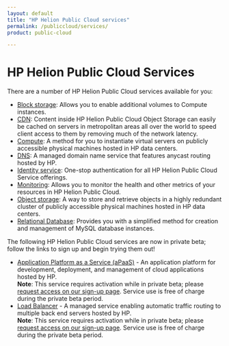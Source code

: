 ```yaml
---
layout: default
title: "HP Helion Public Cloud services"
permalink: /publiccloud/services/
product: public-cloud

---
```

<!--UNDER REVISION-->
# HP Helion Public Cloud Services

There are a number of HP Helion Public Cloud services available for you: 

* [Block storage](/block-storage/): Allows you to enable additional volumes to Compute instances.
* [CDN](/cdn/): Content inside HP Helion Public Cloud Object Storage can easily be cached on servers in metropolitan areas all over the world to speed client access to them by removing much of the network latency.
* [Compute](/compute/): A method for you to instantiate virtual servers on publicly accessible physical machines hosted in HP data centers.
* [DNS](/dns/): A managed domain name service that features anycast routing hosted by HP.
* [Identity service](/identity/): One-stop authentication for all HP Helion Public Cloud Service offerings.
* [Monitoring](/maas/): Allows you to monitor the health and other metrics of your resources in HP Helion Public Cloud.
* [Object storage](/object-storage/): A way to store and retrieve objects in a highly redundant cluster of publicly accessible physical machines hosted in HP data centers. 
* [Relational Database](/dbaas/): Provides you with a simplified method for creation and management of MySQL database instances.

The following HP Helion Public Cloud services are now in private beta; follow the links to sign up and begin trying them out!

* [Application Platform as a Service (aPaaS)](/apaas/) - An application platform for development, deployment, and management of cloud applications hosted by HP.<br>
  **Note**: This service requires activation while in private beta; please [request access on our sign-up page](https://apaas.hpcloud.com/shared/free-private-beta/signup).  Service use is free of charge during the private beta period.
* [Load Balancer](/lbaas/) -  A managed service enabling automatic traffic routing to multiple back end servers hosted by HP.<br>
  **Note**: This service requires activation while in private beta; please [request access on our sign-up page](https://horizon.hpcloud.com/landing/pbr/hpext:lbaas).  Service use is free of charge during the private beta period.

